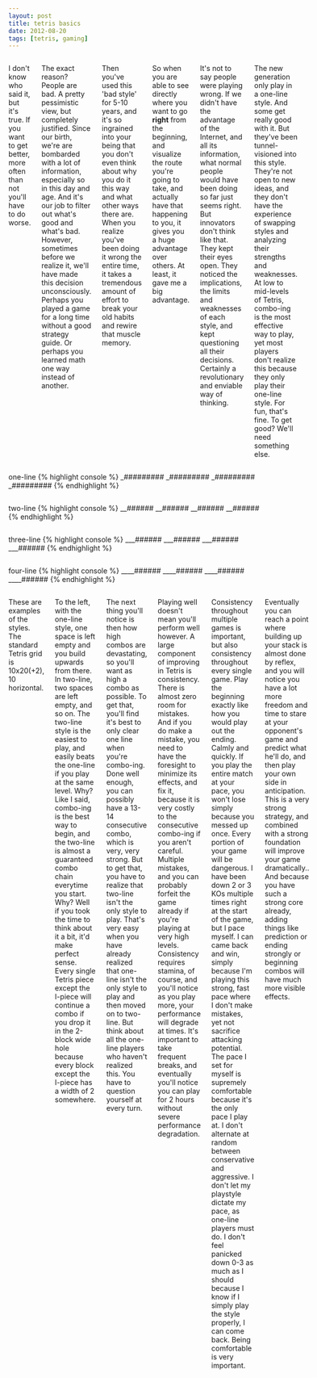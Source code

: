 ```yaml
---
layout: post
title: tetris basics
date: 2012-08-20
tags: [tetris, gaming]
---
```


<div class="sixteen columns">
<p>
  I don't know who said it, but it's true. If you want to get better, more often than not you'll have to do worse.
</p>

<p>
  The exact reason? People are bad. A pretty pessimistic view, but completely justified. Since our birth, we're are
  bombarded with a lot of information, especially so in this day and age. And it's our job to filter out what's good and
  what's bad. However, sometimes before we realize it, we'll have made this decision unconsciously. Perhaps you played a game for 
  a long time without a good strategy guide. Or perhaps you learned math one way instead of another. 
</p>

<p>
  Then you've used this 'bad style' for 5-10 years, and it's so ingrained into your being that you don't even think about why
  you do it this way and what other ways there are. When you realize you've been doing it wrong the entire time, it takes a 
  tremendous amount of effort to break your old habits and rewire that muscle memory. 
</p>

<p>
  So when you are able to see directly where you want to go <b>right</b> from the beginning, and visualize the route you're going to take, and
  actually have that happening to you, it gives you a huge advantage over others. At least, it gave me a big advantage.
</p>

<p>
  It's not to say people were playing <span class="italics">wrong</span>. If we didn't have the advantage of the Internet, and all its
  information, what normal people would have been doing so far just seems right. But innovators don't think like that. They kept their eyes open. 
  They noticed the implications, the limits and weaknesses of each style, and kept questioning all their decisions. Certainly a revolutionary 
  and enviable way of thinking. 
</p>

<p>
  The new generation only play in a one-line style. And some get really good with it. But they've been tunnel-visioned into this style.
  They're not open to new ideas, and they don't have the experience of swapping styles and analyzing their strengths and weaknesses.
  At low to mid-levels of Tetris, combo-ing is the most effective way to play, yet most players don't realize this because they only play
  their one-line style. For fun, that's fine. To get good? We'll need something else.
</p>
</div>



<div class="three columns">
<p>
one-line
{% highlight console %}
_#########
_#########
_#########
_#########
{% endhighlight %}
</p>
</div>
<div class="three columns">
<p>
two-line
{% highlight console %}
__######
__######
__######
__######
{% endhighlight %}
</p>
</div>
<div class="three columns">
<p>
three-line
{% highlight console %}
___######
___######
___######
___######
{% endhighlight %}
</p>
</div>
<div class="three columns">
<p>
four-line
{% highlight console %}
____######
____######
____######
____######
{% endhighlight %}
</p>
</div>

<div class="sixteen columns">
<p>
  These are examples of the styles. The standard Tetris grid is 10x20(+2), 10 horizontal. 
</p>

<p>
  To the left, with the one-line style, one space is left empty and you
  build upwards from there. In two-line, two spaces are left empty, and so on. The two-line style is the easiest to play, and easily beats the one-line 
  if you play at the same level. Why? Like I said, combo-ing is the best way to begin, and the two-line is almost a guaranteed combo chain everytime you start.
  Why? Well if you took the time to think about it a bit, it'd make perfect sense. Every single Tetris piece except the I-piece will continue a combo
  if you drop it in the 2-block wide hole because every block except the I-piece has a width of 2 somewhere.
</p>

<p>
  The next thing you'll notice is then how high combos are devastating, so you'll want as high a combo as possible. To get that, you'll find it's best to only clear
  one line when you're combo-ing. Done well enough, you can possibly have a 13-14 consecutive combo, which is very, very strong. But to get that, you have to 
  realize that two-line isn't the only style to play. That's very easy when you have already realized that one-line isn't the only style to play and then 
  moved on to two-line. But think about all the one-line players who haven't realized this. You have to question yourself at every turn.
</p>

<p>
  Playing well doesn't mean you'll perform well however. A large component of improving in Tetris is consistency. There is almost zero room for mistakes.
  And if you do make a mistake, you need to have the foresight to minimize its effects, and fix it, because it is very costly to the consecutive combo-ing if you
  aren't careful. Multiple mistakes, and you can probably forfeit the game already if you're playing at very high levels. Consistency requires stamina, of course, 
  and you'll notice as you play more, your performance will degrade at times. It's important to take frequent breaks, and eventually you'll notice you can play for 2 hours 
  without severe performance degradation. 
</p>

<p>
  Consistency throughout multiple games is important, but also consistency throughout every single game. Play the beginning exactly like how you would play out the
  ending. Calmly and quickly. If you play the entire match at <span class="italics">your</span> pace, you won't lose simply because you messed up once. Every portion of 
  your game will be dangerous. I have been down 2 or 3 KOs multiple times right at the start of the game, but I pace myself. I can came back and win,
  simply because I'm playing this strong, fast pace where I don't make mistakes, yet not sacrifice attacking potential. The pace I set for myself is supremely comfortable
  because it's the only pace I play at. I don't alternate at random between conservative and aggressive. I don't let my playstyle dictate my pace, as one-line players must do.
  I don't feel panicked down 0-3 as much as I should because I know if I simply play the style properly, I can come back. Being comfortable is very important.
</p>

<p>
  Eventually you can reach a point where building up your stack is almost done by reflex, and you will notice you have a lot more freedom and time to stare at your 
  opponent's game and <span class="italics">predict</span> what he'll do, and then play your own side in anticipation. This is a very strong strategy, 
  and combined with a strong foundation will improve your game dramatically.. And because you have such a strong core already, adding things like 
  prediction or ending strongly or beginning combos will have much more visible effects.
</p>
</div>